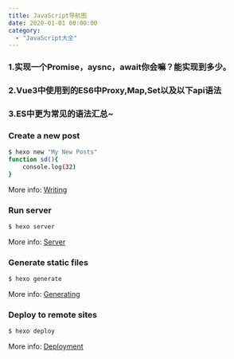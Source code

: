 ```yaml
---
title: JavaScript导航图
date: 2020-01-01 00:00:00
category:  
  - "JavaScript大全"
---
```


### 1.实现一个Promise，aysnc，await你会嘛？能实现到多少。
### 2.Vue3中使用到的ES6中Proxy,Map,Set以及以下api语法
### 3.ES中更为常见的语法汇总~




### Create a new post

```bash
$ hexo new "My New Posts"
function sd(){
    console.log(32)
}
```

More info: [Writing](https://hexo.io/docs/writing.html)

### Run server

```bash
$ hexo server
```

More info: [Server](https://hexo.io/docs/server.html)

### Generate static files

```bash
$ hexo generate
```

More info: [Generating](https://hexo.io/docs/generating.html)

### Deploy to remote sites

```bash
$ hexo deploy
```

More info: [Deployment](https://hexo.io/docs/one-command-deployment.html)
